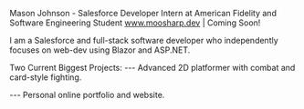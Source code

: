 Mason Johnson - Salesforce Developer Intern at American Fidelity and Software Engineering Student
www.moosharp.dev | Coming Soon!

I am a Salesforce and full-stack software developer who independently focuses on web-dev using Blazor and ASP.NET.

Two Current Biggest Projects:
  --- Advanced 2D platformer with combat and card-style fighting.
  
  --- Personal online portfolio and website.
